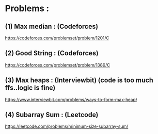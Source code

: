# Problems : 

## (1) Max median : (Codeforces)
 
https://codeforces.com/problemset/problem/1201/C

## (2) Good String : (Codeforces)

https://codeforces.com/problemset/problem/1389/C

## (3) Max heaps : (Interviewbit) (code is too much ffs..logic is fine)

https://www.interviewbit.com/problems/ways-to-form-max-heap/

## (4) Subarray Sum : (Leetcode)

https://leetcode.com/problems/minimum-size-subarray-sum/